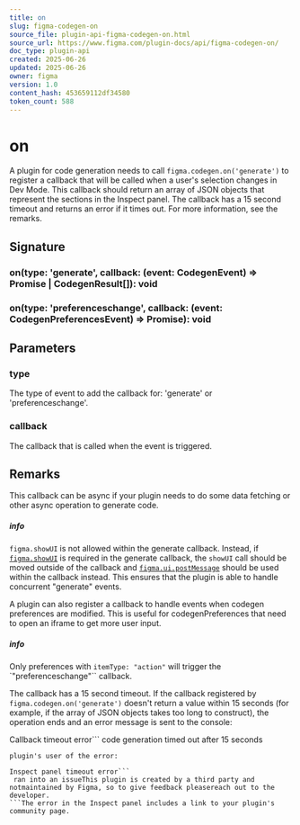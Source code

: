 ```yaml
---
title: on
slug: figma-codegen-on
source_file: plugin-api-figma-codegen-on.html
source_url: https://www.figma.com/plugin-docs/api/figma-codegen-on/
doc_type: plugin-api
created: 2025-06-26
updated: 2025-06-26
owner: figma
version: 1.0
content_hash: 453659112df34580
token_count: 588
---
```

# on

A plugin for code generation needs to call `figma.codegen.on('generate')` to register a callback
that will be called when a user's selection changes in Dev Mode. This callback
should return an array of JSON objects that represent the sections in the
Inspect panel. The callback has a 15 second timeout and returns an error if it times out. For more
information, see the remarks.

## Signature

### on(type: 'generate', callback: (event: CodegenEvent) => Promise | CodegenResult[]): void

### on(type: 'preferenceschange', callback: (event: CodegenPreferencesEvent) => Promise): void

## Parameters

### type

The type of event to add the callback for: 'generate' or 'preferenceschange'.

### callback

The callback that is called when the event is triggered.

## Remarks

This callback can be async if your plugin needs to do some data fetching or other async
operation to generate code.

##### info

`figma.showUI` is not allowed within the generate callback. Instead, if [`figma.showUI`](/plugin-docs/api/properties/figma-showui/) is required in the generate callback, the `showUI` call should be moved outside of the callback and [`figma.ui.postMessage`](/plugin-docs/api/properties/figma-ui-postmessage/) should be used within the callback instead. This ensures that the plugin is able to handle concurrent "generate" events.

A plugin can also register a callback to handle events when codegen preferences are modified.
This is useful for codegenPreferences that need to open an iframe to get more user input.

##### info

Only preferences with `itemType: "action"` will trigger the `"preferenceschange"`` callback.

The callback has a 15 second timeout. If the callback registered by `figma.codegen.on('generate')`
doesn't return a value within 15 seconds (for example, if the array of JSON objects takes too long to
construct), the operation ends and an error message is sent to the console:

Callback timeout error```
code generation timed out after 15 seconds
```Additionally, a notification appears in the Code section of the Inspect panel to alert the
plugin's user of the error:

Inspect panel timeout error```
 ran into an issueThis plugin is created by a third party and notmaintained by Figma, so to give feedback pleasereach out to the developer.
```The error in the Inspect panel includes a link to your plugin's community page.